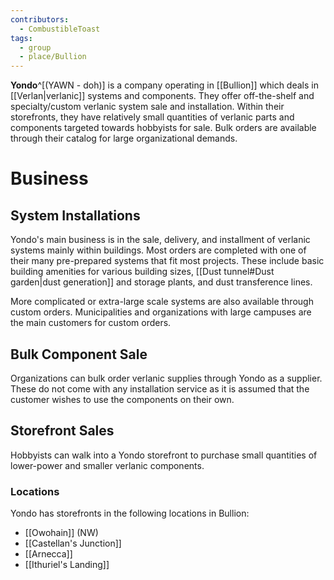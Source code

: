 ```yaml
---
contributors:
  - CombustibleToast
tags:
  - group
  - place/Bullion
---
```

**Yondo**^[(YAWN - doh)]  is a company operating in [[Bullion]] which deals in [[Verlan|verlanic]] systems and components. They offer off-the-shelf and specialty/custom verlanic system sale and installation. Within their storefronts, they have relatively small quantities of verlanic parts and components targeted towards hobbyists for sale. Bulk orders are available through their catalog for large organizational demands. 
# Business
## System Installations
Yondo's main business is in the sale, delivery, and installment of verlanic systems mainly within buildings. Most orders are completed with one of their many pre-prepared systems that fit most projects. These include basic building amenities for various building sizes, [[Dust tunnel#Dust garden|dust generation]] and storage plants, and dust transference lines. 

More complicated or extra-large scale systems are also available through custom orders. Municipalities and organizations with large campuses are the main customers for custom orders.
## Bulk Component Sale
Organizations can bulk order verlanic supplies through Yondo as a supplier. These do not come with any installation service as it is assumed that the customer wishes to use the components on their own. 
## Storefront Sales
Hobbyists can walk into a Yondo storefront to purchase small quantities of lower-power and smaller verlanic components. 
### Locations
Yondo has storefronts in the following locations in Bullion:
- [[Owohain]] (NW)
- [[Castellan's Junction]]
- [[Arnecca]]
- [[Ithuriel's Landing]]
